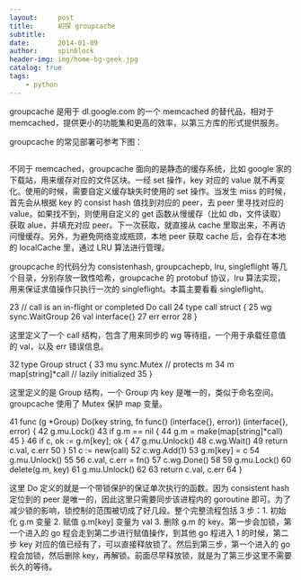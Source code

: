 ```yaml
---
layout:     post
title:      初探 groupcache
subtitle:   
date:       2014-01-09
author:     spin6lock
header-img: img/home-bg-geek.jpg
catalog: true
tags:
    - python
---
```

groupcache 是用于 dl.google.com 的一个 memcached 的替代品，相对于 memcached，提供更小的功能集和更高的效率，以第三方库的形式提供服务。

groupcache 的常见部署可参考下图：

<img src="http://images.cnitblog.com/blog/90397/201401/091629188481.jpg" alt="" />

不同于 memcached，groupcache 面向的是静态的缓存系统，比如 google 家的下载站，用来缓存对应的文件区块。一经 set 操作，key 对应的 value 就不再变化。使用的时候，需要自定义缓存缺失时使用的 set 操作。当发生 miss 的时候，首先会从根据 key 的 consist hash 值找到对应的 peer，去 peer 里寻找对应的 value。如果找不到，则使用自定义的 get 函数从慢缓存（比如 db，文件读取）获取 alue，并填充对应 peer。下一次获取，就直接从 cache 里取出来，不再访问慢缓存。另外，为避免网络变成瓶颈，本地 peer 获取 cache 后，会存在本地的 localCache 里，通过 LRU 算法进行管理。

groupcache 的代码分为 consistenhash, groupcachepb, lru, singleflight 等几个目录，分别存放一致性哈希，groupcache 的 protobuf 协议，lru 算法实现，用来保证求值操作只执行一次的 singleflight。本篇主要看看 singleflight。

23 // call is an in-flight or completed Do call   24 type call struct {   25     wg  sync.WaitGroup   26     val interface{}   27     err error   28 }

这里定义了一个 call 结构，包含了用来同步的 wg 等待组，一个用于承载任意值的 val，以及 err 错误信息。

 32 type Group struct {   33     mu sync.Mutex       // protects m   34     m  map[string]*call // lazily initialized   35 }

这里定义的是 Group 结构，一个 Group 内 key 是唯一的，类似于命名空间。groupcache 使用了 Mutex 保护 map 变量。

41 func (g *Group) Do(key string, fn func() (interface{}, error)) (interface{}, error) {   42     g.mu.Lock()   43     if g.m == nil {   44         g.m = make(map[string]*call)   45     }   46     if c, ok := g.m[key]; ok {   47         g.mu.Unlock()   48         c.wg.Wait()   49         return c.val, c.err   50     }   51     c := new(call)   52     c.wg.Add(1)   53     g.m[key] = c   54     g.mu.Unlock()   55   56     c.val, c.err = fn()   57     c.wg.Done()   58   59     g.mu.Lock()   60     delete(g.m, key)   61     g.mu.Unlock()   62   63     return c.val, c.err   64 }

这里 Do 定义的就是一个带锁保护的保证单次执行的函数。因为 consistent hash 定位到的 peer 是唯一的，因此这里只需要同步该进程内的 goroutine 即可。为了减少锁的影响，锁控制的范围被切成了好几段。整个完整流程包括 3 步：1. 初始化 g.m 变量 2. 赋值 g.m[key] 变量为 val 3. 删除 g.m 的 key。第一步会加锁，第一个进入的 go 程会走到第二步进行赋值操作，到其他 go 程进入 1 的时候，第二步 key 对应的值已经有了，可以直接释放锁了。然后到第三步，第一个进入的 go 程会加锁，然后删除 key，再解锁。前面尽早释放锁，就是为了第三步这里不需要长久的等待。
